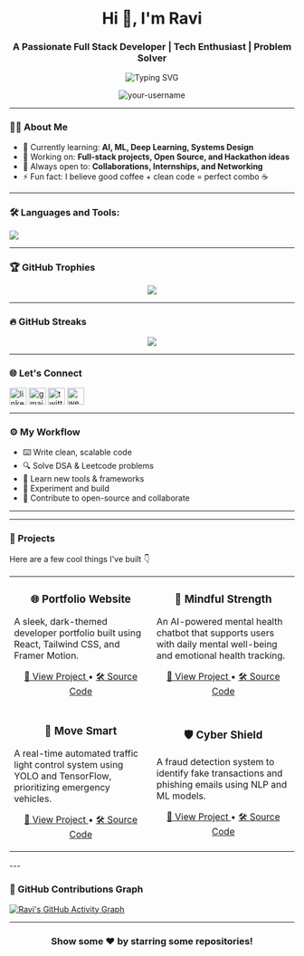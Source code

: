 <h1 align="center">Hi 👋, I'm Ravi</h1>
<h3 align="center">A Passionate Full Stack Developer | Tech Enthusiast | Problem Solver</h3>

<p align="center">
  <img src="https://readme-typing-svg.herokuapp.com?font=Fira+Code&duration=2500&pause=1000&center=true&width=435&lines=Code.+Create.+Collaborate." alt="Typing SVG" />
</p>

<p align="center">
  <img src="https://komarev.com/ghpvc/?username=Ravitheja1289-dot&label=Profile%20views&color=0e75b6&style=flat" alt="your-username" />
</p>

---

### 🧑‍💻 About Me

- 🌱 Currently learning: **AI, ML, Deep Learning, Systems Design**
- 🔭 Working on: **Full-stack projects, Open Source, and Hackathon ideas**
- 🤝 Always open to: **Collaborations, Internships, and Networking**
- ⚡ Fun fact: I believe good coffee + clean code = perfect combo ☕

---

### 🛠️ Languages and Tools:

<p align="left">
  <img src="https://skillicons.dev/icons?i=js,ts,react,nextjs,python,tensorflow,opencv,ai,java,flutter,flask,firebase,tailwind,nodejs,express,mongodb,postgres,git,github,figma,vscode,vercel,netlify,docker,html,css" />
</p>

---

### 🏆 GitHub Trophies

<p align="center">
  <img src="https://github-profile-trophy.vercel.app/?username=Ravitheja1289-dot&theme=gruvbox&column=7&margin-w=15&margin-h=15" />
</p>

---

### 🔥 GitHub Streaks

<p align="center">
  <img src="https://streak-stats.demolab.com?user=Ravitheja1289-dot&theme=radical&border_radius=10&date_format=M%20j%5B%2C%20Y%5D" />
</p>

---

### 🌐 Let's Connect

<p align="left">
  <a href="https://www.linkedin.com/in/your-linkedin/" target="blank"><img align="center" src="https://cdn.jsdelivr.net/npm/simple-icons@v5/icons/linkedin.svg" alt="linkedin" height="30" width="30" /></a>
  <a href="mailto:your-email@gmail.com" target="blank"><img align="center" src="https://cdn.jsdelivr.net/npm/simple-icons@v5/icons/gmail.svg" alt="gmail" height="30" width="30" /></a>
  <a href="https://twitter.com/your-twitter" target="blank"><img align="center" src="https://cdn.jsdelivr.net/npm/simple-icons@v5/icons/twitter.svg" alt="twitter" height="30" width="30" /></a>
  <a href="https://your-portfolio.com" target="blank"><img align="center" src="https://cdn.jsdelivr.net/npm/simple-icons@v5/icons/internetexplorer.svg" alt="website" height="30" width="30" /></a>
</p>

---

### ⚙️ My Workflow

- ⌨️ Write clean, scalable code
- 🔍 Solve DSA & Leetcode problems
- 🧠 Learn new tools & frameworks
- 🧪 Experiment and build
- 🎯 Contribute to open-source and collaborate

---
---

### 🚀 Projects

Here are a few cool things I've built 👇

<table>
  <tr>
    <td width="50%">
      <h3 align="center">🌐 Portfolio Website</h3>
      <p>
        A sleek, dark-themed developer portfolio built using React, Tailwind CSS, and Framer Motion.
      </p>
      <p align="center">
        <a href="https://your-portfolio-link.com" target="_blank">
          🔗 View Project
        </a> •
        <a href="https://github.com/your-username/portfolio" target="_blank">
          🛠️ Source Code
        </a>
      </p>
    </td>
    <td width="50%">
      <h3 align="center">🤖 Mindful Strength</h3>
      <p>
        An AI-powered mental health chatbot that supports users with daily mental well-being and emotional health tracking.
      </p>
      <p align="center">
        <a href="https://your-chatbot-link.com" target="_blank">
          🔗 View Project
        </a> •
        <a href="https://github.com/your-username/mindful-strength" target="_blank">
          🛠️ Source Code
        </a>
      </p>
    </td>
  </tr>
  <tr>
    <td width="50%">
      <h3 align="center">🚦 Move Smart</h3>
      <p>
        A real-time automated traffic light control system using YOLO and TensorFlow, prioritizing emergency vehicles.
      </p>
      <p align="center">
        <a href="https://your-traffic-system-link.com" target="_blank">
          🔗 View Project
        </a> •
        <a href="https://github.com/your-username/move-smart" target="_blank">
          🛠️ Source Code
        </a>
      </p>
    </td>
    <td width="50%">
      <h3 align="center">🛡️ Cyber Shield</h3>
      <p>
        A fraud detection system to identify fake transactions and phishing emails using NLP and ML models.
      </p>
      <p align="center">
        <a href="https://your-cybershield-link.com" target="_blank">
          🔗 View Project
        </a> •
        <a href="https://github.com/your-username/cyber-shield" target="_blank">
          🛠️ Source Code
        </a>
      </p>
    </td>
  </tr>
</table>
---

### 🧩 GitHub Contributions Graph

[![Ravi's GitHub Activity Graph](https://github-readme-activity-graph.vercel.app/graph?username=Ravitheja1289-dot&theme=radical)](https://github.com/ashutosh00710/github-readme-activity-graph)

---

<h3 align="center">Show some ❤️ by starring some repositories!</h3>
